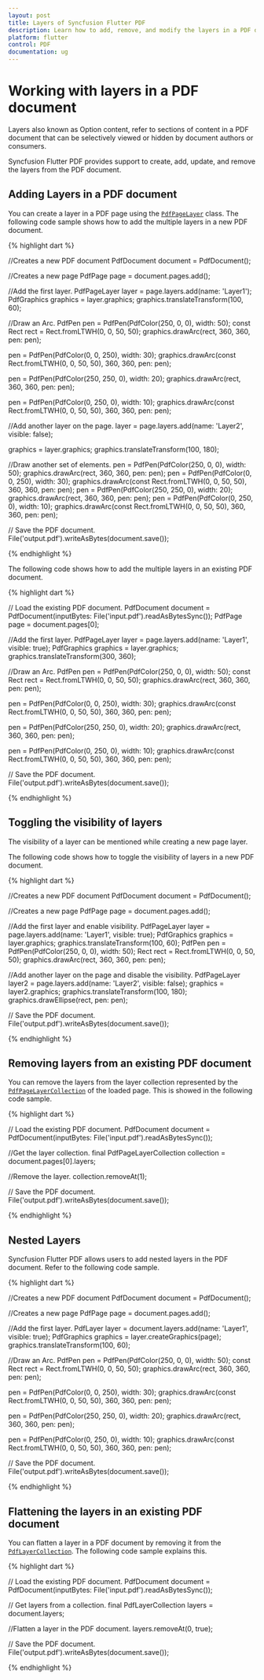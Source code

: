 ```yaml
---
layout: post
title: Layers of Syncfusion Flutter PDF
description: Learn how to add, remove, and modify the layers in a PDF document and its pages for the Flutter PDF.
platform: flutter
control: PDF
documentation: ug
---
```


# Working with layers in a PDF document

Layers also known as Option content, refer to sections of content in a PDF document that can be selectively viewed or hidden by document authors or consumers.

Syncfusion Flutter PDF provides support to create, add, update, and remove the layers from the PDF document.

## Adding Layers in a PDF document

You can create a layer in a PDF page using the [`PdfPageLayer`](#) class. The following code sample shows how to add the multiple layers in a new PDF document.

{% highlight dart %}

//Creates a new PDF document
PdfDocument document = PdfDocument();

//Creates a new page
PdfPage page = document.pages.add();

//Add the first layer.
PdfPageLayer layer = page.layers.add(name: 'Layer1');
PdfGraphics graphics = layer.graphics;
graphics.translateTransform(100, 60);

//Draw an Arc.
PdfPen pen = PdfPen(PdfColor(250, 0, 0), width: 50);
const Rect rect = Rect.fromLTWH(0, 0, 50, 50);
graphics.drawArc(rect, 360, 360, pen: pen);

pen = PdfPen(PdfColor(0, 0, 250), width: 30);
graphics.drawArc(const Rect.fromLTWH(0, 0, 50, 50), 360, 360, pen: pen);

pen = PdfPen(PdfColor(250, 250, 0), width: 20);
graphics.drawArc(rect, 360, 360, pen: pen);

pen = PdfPen(PdfColor(0, 250, 0), width: 10);
graphics.drawArc(const Rect.fromLTWH(0, 0, 50, 50), 360, 360, pen: pen);

//Add another layer on the page.
layer = page.layers.add(name: 'Layer2', visible: false);

graphics = layer.graphics;
graphics.translateTransform(100, 180);

//Draw another set of elements.
pen = PdfPen(PdfColor(250, 0, 0), width: 50);
graphics.drawArc(rect, 360, 360, pen: pen);
pen = PdfPen(PdfColor(0, 0, 250), width: 30);
graphics.drawArc(const Rect.fromLTWH(0, 0, 50, 50), 360, 360, pen: pen);
pen = PdfPen(PdfColor(250, 250, 0), width: 20);
graphics.drawArc(rect, 360, 360, pen: pen);
pen = PdfPen(PdfColor(0, 250, 0), width: 10);
graphics.drawArc(const Rect.fromLTWH(0, 0, 50, 50), 360, 360, pen: pen);

// Save the PDF document.
File('output.pdf').writeAsBytes(document.save());


{% endhighlight %}

The following code shows how to add the multiple layers in an existing PDF document.

{% highlight dart %}

// Load the existing PDF document.
PdfDocument document = 
    PdfDocument(inputBytes: File('input.pdf').readAsBytesSync());
PdfPage page = document.pages[0];

//Add the first layer.
PdfPageLayer layer = page.layers.add(name: 'Layer1', visible: true);
PdfGraphics graphics = layer.graphics;
graphics.translateTransform(300, 360);

//Draw an Arc.
PdfPen pen = PdfPen(PdfColor(250, 0, 0), width: 50);
const Rect rect = Rect.fromLTWH(0, 0, 50, 50);
graphics.drawArc(rect, 360, 360, pen: pen);

pen = PdfPen(PdfColor(0, 0, 250), width: 30);
graphics.drawArc(const Rect.fromLTWH(0, 0, 50, 50), 360, 360, pen: pen);

pen = PdfPen(PdfColor(250, 250, 0), width: 20);
graphics.drawArc(rect, 360, 360, pen: pen);

pen = PdfPen(PdfColor(0, 250, 0), width: 10);
graphics.drawArc(const Rect.fromLTWH(0, 0, 50, 50), 360, 360, pen: pen);

// Save the PDF document.
File('output.pdf').writeAsBytes(document.save());

{% endhighlight %}

## Toggling the visibility of layers

The visibility of a layer can be mentioned while creating a new page layer.

The following code shows how to toggle the visibility of layers in a new PDF document.

{% highlight dart %}

//Creates a new PDF document
PdfDocument document = PdfDocument();

//Creates a new page
PdfPage page = document.pages.add();

//Add the first layer and enable visibility.
PdfPageLayer layer = page.layers.add(name: 'Layer1', visible: true);
PdfGraphics graphics = layer.graphics;
graphics.translateTransform(100, 60);
PdfPen pen = PdfPen(PdfColor(250, 0, 0), width: 50);
Rect rect = Rect.fromLTWH(0, 0, 50, 50);
graphics.drawArc(rect, 360, 360, pen: pen);

//Add another layer on the page and disable the visibility.
PdfPageLayer layer2 = page.layers.add(name: 'Layer2', visible: false);
graphics = layer2.graphics;
graphics.translateTransform(100, 180);
graphics.drawEllipse(rect, pen: pen);

// Save the PDF document.
File('output.pdf').writeAsBytes(document.save());

{% endhighlight %}

## Removing layers from an existing PDF document

You can remove the layers from the layer collection represented by the [`PdfPageLayerCollection`](#) of the loaded page. This is showed in the following code sample.

{% highlight dart %}

// Load the existing PDF document.
PdfDocument document =
    PdfDocument(inputBytes: File('input.pdf').readAsBytesSync());

//Get the layer collection.
final PdfPageLayerCollection collection = document.pages[0].layers;

//Remove the layer.
collection.removeAt(1);

// Save the PDF document.
File('output.pdf').writeAsBytes(document.save());

{% endhighlight %}

## Nested Layers

Syncfusion Flutter PDF allows users to add nested layers in the PDF document. Refer to the following code sample.

{% highlight dart %}

//Creates a new PDF document
PdfDocument document = PdfDocument();

//Creates a new page
PdfPage page = document.pages.add();

//Add the first layer.
PdfLayer layer = document.layers.add(name: 'Layer1', visible: true);
PdfGraphics graphics = layer.createGraphics(page);
graphics.translateTransform(100, 60);

//Draw an Arc.
PdfPen pen = PdfPen(PdfColor(250, 0, 0), width: 50);
const Rect rect = Rect.fromLTWH(0, 0, 50, 50);
graphics.drawArc(rect, 360, 360, pen: pen);

pen = PdfPen(PdfColor(0, 0, 250), width: 30);
graphics.drawArc(const Rect.fromLTWH(0, 0, 50, 50), 360, 360, pen: pen);

pen = PdfPen(PdfColor(250, 250, 0), width: 20);
graphics.drawArc(rect, 360, 360, pen: pen);

pen = PdfPen(PdfColor(0, 250, 0), width: 10);
graphics.drawArc(const Rect.fromLTWH(0, 0, 50, 50), 360, 360, pen: pen);

// Save the PDF document.
File('output.pdf').writeAsBytes(document.save());

{% endhighlight %}

## Flattening the layers in an existing PDF document

You can flatten a layer in a PDF document by removing it from the [`PdfLayerCollection`](#). The following code sample explains this.

{% highlight dart %}

// Load the existing PDF document.
PdfDocument document =
    PdfDocument(inputBytes: File('input.pdf').readAsBytesSync());

// Get layers from a collection.
final PdfLayerCollection layers = document.layers;

//Flatten a layer in the PDF document.
layers.removeAt(0, true);

// Save the PDF document.
File('output.pdf').writeAsBytes(document.save());

{% endhighlight %}